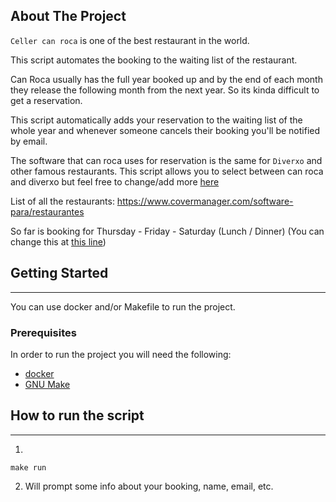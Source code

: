 <!-- ABOUT THE PROJECT -->
## About The Project
`Celler can roca` is one of the best restaurant in the world.

This script automates the booking to the waiting list of the restaurant.

Can Roca usually has the full year booked up and by the end of each month they release the following month
from the next year. So its kinda difficult to get a reservation.

This script automatically adds your reservation to the waiting list of the whole year and whenever someone cancels their
booking you'll be notified by email.

The software that can roca uses for reservation is the same for `Diverxo` and other famous restaurants.
This script allows you to select between can roca and diverxo but feel free to change/add more [here](https://github.com/javi-cortes/celler-can-roca/blob/f4f114b0de2b692704ccb3e5c92342cd70b475b0/can_roca.py#L36)


List of all the restaurants: https://www.covermanager.com/software-para/restaurantes

So far is booking for Thursday - Friday - Saturday (Lunch / Dinner)
(You can change this at [this line](https://github.com/javi-cortes/celler-can-roca/blob/a127515d9420b8a2050b498c4cc809135a4d4905/can_roca.py#L51))

<!-- GETTING STARTED -->
## Getting Started
***
You can use docker and/or Makefile to run the project.
### Prerequisites
In order to run the project you will need the following:
* [docker](https://docs.docker.com/engine/install/)
* [GNU Make](https://www.gnu.org/software/make/)

## How to run the script
***
1.
```
make run
```
2. Will prompt some info about your booking, name, email, etc.
